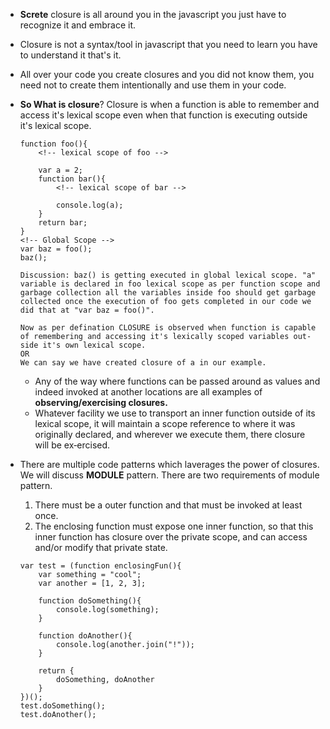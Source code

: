 
- **Screte** closure is all around you in the javascript you just have to recognize it and embrace it.
- Closure is not a syntax/tool in javascript that you need to learn you have to understand it that's it.
- All over your code you create closures and you did not know them, you need not to create them intentionally and use them in your code.
- **So What is closure**? Closure is when a function is able to remember and access it's lexical scope even when that function is executing outside it's lexical scope.
    ```
    function foo(){
        <!-- lexical scope of foo -->

        var a = 2;
        function bar(){
            <!-- lexical scope of bar -->

            console.log(a);
        }
        return bar;
    }
    <!-- Global Scope -->
    var baz = foo();
    baz();

    Discussion: baz() is getting executed in global lexical scope. "a" variable is declared in foo lexical scope as per function scope and garbage collection all the variables inside foo should get garbage collected once the execution of foo gets completed in our code we did that at "var baz = foo()". 

    Now as per defination CLOSURE is observed when function is capable of remembering and accessing it's lexically scoped variables out-side it's own lexical scope.
    OR
    We can say we have created closure of a in our example.
    ```
    - Any of the way where functions can be passed around as values and indeed invoked at another locations are all examples of **observing/exercising closures.**
    - Whatever facility we use to transport an inner function outside of its lexical scope, it will maintain a scope reference to where it was originally declared, and wherever we execute them, there closure will be ex‐ercised.
- There are multiple code patterns which laverages the power of closures. We will discuss **MODULE** pattern. There are two requirements of module pattern.
    1. There must be a outer function and that must be invoked at least once.
    2. The enclosing function must expose one inner function, so that this inner function has closure over the private scope, and can access and/or modify that private state.

    ```
    var test = (function enclosingFun(){
        var something = "cool";
        var another = [1, 2, 3];
        
        function doSomething(){
            console.log(something);
        }

        function doAnother(){
            console.log(another.join("!"));
        }

        return {
            doSomething, doAnother
        }
    })();
    test.doSomething();
    test.doAnother();
    ```